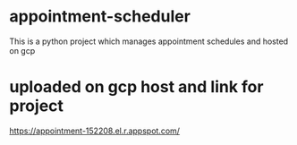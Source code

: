 # appointment-scheduler
This is a python project which manages appointment schedules and hosted on gcp

# uploaded on gcp host and link for project
https://appointment-152208.el.r.appspot.com/